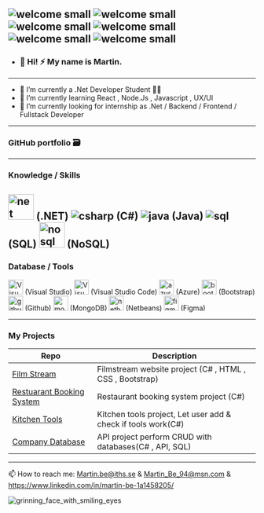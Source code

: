 ![welcome small](https://user-images.githubusercontent.com/112393881/224752218-c1bd1d05-4a13-4015-a521-9105b999ce38.gif)
![welcome small](https://user-images.githubusercontent.com/112393881/224752218-c1bd1d05-4a13-4015-a521-9105b999ce38.gif)
![welcome small](https://user-images.githubusercontent.com/112393881/224752218-c1bd1d05-4a13-4015-a521-9105b999ce38.gif)
![welcome small](https://user-images.githubusercontent.com/112393881/224752218-c1bd1d05-4a13-4015-a521-9105b999ce38.gif)
![welcome small](https://user-images.githubusercontent.com/112393881/224752218-c1bd1d05-4a13-4015-a521-9105b999ce38.gif)
![welcome small](https://user-images.githubusercontent.com/112393881/224752218-c1bd1d05-4a13-4015-a521-9105b999ce38.gif)
----------------
- ### 👋 Hi! :zap: My name is Martin.
---------------

- 🔭 I’m currently a .Net Developer Student :technologist:
- 🌱 I’m currently learning React , Node.Js , Javascript , UX/UI 
- 🤔 I’m currently looking for internship as .Net / Backend / Frontend / Fullstack Developer
---

### GitHub portfolio :card_file_box:



---
### Knowledge / Skills
 <img width="52" alt="net" src="https://user-images.githubusercontent.com/112393881/224684661-f220bfe9-6808-41de-ad7c-f7471cf979db.png"> (.NET)
 ![csharp](https://user-images.githubusercontent.com/112393881/224684743-9e3a14a2-9a65-4be9-a82f-d69ee4b423bc.png) (C#)
 ![java](https://user-images.githubusercontent.com/112393881/224684817-97ceedf6-c9f5-4fa3-a839-39ae9da88f2b.jpg) (Java)
 ![sql](https://user-images.githubusercontent.com/112393881/224684936-920480f4-04f2-48da-9499-749dadf12622.jpg) (SQL)
 <img width="52" alt="nosql" src="https://user-images.githubusercontent.com/112393881/224689655-bcecfd61-faad-4382-946c-8be057d622f7.png"> (NoSQL)
---
### Database / Tools
 <img width="30" alt="Visual Studio" src="https://user-images.githubusercontent.com/112393881/224689441-824cb7bd-1b77-4443-a2e9-93bf74a34079.png"> (Visual Studio)
 <img width="30" alt="Visual Studio Code" src="https://user-images.githubusercontent.com/112393881/224689389-4c304227-0cef-4c9c-9c92-4a0bf390c036.png"> (Visual Studio Code)
 <img width="30" alt="azure" src="https://user-images.githubusercontent.com/112393881/224688794-64ab9d9a-c535-4199-a7b5-54ba4dc6a191.png"> (Azure)
 <img width="30" alt="bootstrap" src="https://user-images.githubusercontent.com/112393881/224688896-2b337e13-0bf8-4d43-9cca-d478b77d1c83.png"> (Bootstrap)
 <img width="30" alt="github" src="https://user-images.githubusercontent.com/112393881/224689030-0d31f44e-a7d7-452c-a7ff-5e3abd467b78.png"> (Github)
 <img width="30" alt="mongodb" src="https://user-images.githubusercontent.com/112393881/224689118-6c3b5f10-fbe8-48f7-9199-f4150297d828.png"> (MongoDB)
 <img width="30" alt="netbeans" src="https://user-images.githubusercontent.com/112393881/224689572-fe12e9a7-7014-47c3-a7b0-7bc9e2266d0f.png"> (Netbeans)
 <img width="30" alt="figma" src="https://user-images.githubusercontent.com/112393881/224692427-36a4781e-0100-4023-ab8c-180ecef41c72.png"> (Figma)


---
### My Projects

| Repo                           | Description                                                   |
| ------------------------------ | ------------------------------------------------------------- |
| [Film Stream][FS]              | Filmstream website project  (C# , HTML , CSS , Bootstrap)     |
| [Restuarant Booking System][RS]| Restaurant booking system project  (C#)                       |
| [Kitchen Tools][KT]            | Kitchen tools project, Let user add & check if tools work(C#) |
| [Company Database][CD]         | API project perform CRUD with databases(C# , API, SQL)        |
---
[FS]: https://github.com/MartinBe94/FilmStream.git
[RS]: https://github.com/MartinBe94/Restuarant-Booking-System.git
[KT]: https://github.com/MartinBe94/Kitchen-Tools.git
[CD]: https://github.com/MartinBe94/Company.git

 📫 How to reach me: Martin.be@iths.se & Martin_Be_94@msn.com & https://www.linkedin.com/in/martin-be-1a1458205/

![grinning_face_with_smiling_eyes](https://user-images.githubusercontent.com/112393881/224654256-fcd2e378-41b7-4e41-8f9f-bcdf737f83ee.gif) 


